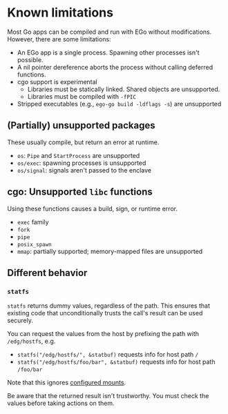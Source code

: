 # Known limitations

Most Go apps can be compiled and run with EGo without modifications. However, there are some limitations:

* An EGo app is a single process. Spawning other processes isn't possible.
* A nil pointer dereference aborts the process without calling deferred functions.
* cgo support is experimental
  * Libraries must be statically linked. Shared objects are unsupported.
  * Libraries must be compiled with `-fPIC`
* Stripped executables (e.g., `ego-go build -ldflags -s`) are unsupported

## (Partially) unsupported packages

These usually compile, but return an error at runtime.

* `os`: `Pipe` and `StartProcess` are unsupported
* `os/exec`: spawning processes is unsupported
* `os/signal`: signals aren't passed to the enclave

## cgo: Unsupported `libc` functions

Using these functions causes a build, sign, or runtime error.

* `exec` family
* `fork`
* `pipe`
* `posix_spawn`
* `mmap`: partially supported; memory-mapped files are unsupported

## Different behavior

### `statfs`

`statfs` returns dummy values, regardless of the path.
This ensures that existing code that unconditionally trusts the call's result can be used securely.

You can request the values from the host by prefixing the path with `/edg/hostfs`, e.g.

* `statfs("/edg/hostfs/", &statbuf)` requests info for host path `/`
* `statfs("/edg/hostfs/foo/bar", &statbuf)` requests info for host path `/foo/bar`

Note that this ignores [configured mounts](../reference/config.md#mounts).

Be aware that the returned result isn't trustworthy.
You must check the values before taking actions on them.
